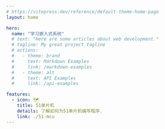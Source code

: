```yaml
---
# https://vitepress.dev/reference/default-theme-home-page
layout: home

hero:
  name: "学习嵌入式系统"
  # text: "Here are some articles about web development."
  # tagline: My great project tagline
  # actions:
  #   - theme: brand
  #     text: Markdown Examples
  #     link: /markdown-examples
  #   - theme: alt
  #     text: API Examples
  #     link: /api-examples

features:
  - icon: 🗺️
    title: 51单片机
    details: 了解如何为51单片机编写程序.
    link: ./51-mcu
---
```

